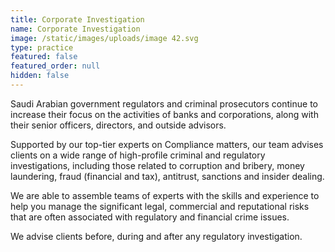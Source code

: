 ```yaml
---
title: Corporate Investigation
name: Corporate Investigation
image: /static/images/uploads/image 42.svg
type: practice
featured: false
featured_order: null
hidden: false
---
```

Saudi Arabian government regulators and criminal prosecutors continue to increase their focus on the activities of banks and corporations, along with their senior officers, directors, and outside advisors.

Supported by our top-tier experts on Compliance matters, our team advises clients on a wide range of high-profile criminal and regulatory investigations, including those related to corruption and bribery, money laundering, fraud (financial and tax), antitrust, sanctions and insider dealing.

We are able to assemble teams of experts with the skills and experience to help you manage the significant legal, commercial and reputational risks that are often associated with regulatory and financial crime issues.

We advise clients before, during and after any regulatory investigation.
